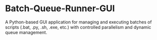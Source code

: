 # Batch-Queue-Runner-GUI
A Python-based GUI application for managing and executing batches of scripts (.bat, .py, .sh, .exe, etc.) with controlled parallelism and dynamic queue management.
